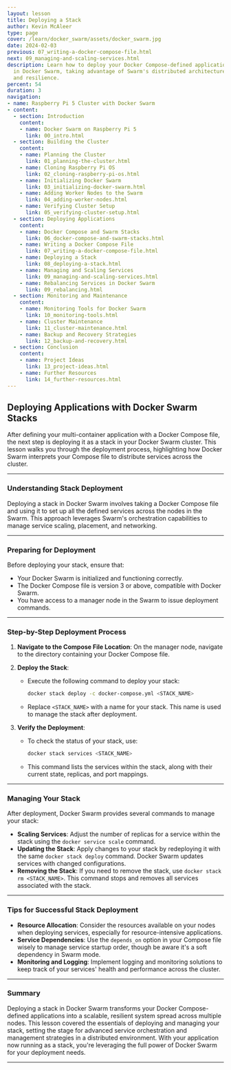 ```yaml
---
layout: lesson
title: Deploying a Stack
author: Kevin McAleer
type: page
cover: /learn/docker_swarm/assets/docker_swarm.jpg
date: 2024-02-03
previous: 07_writing-a-docker-compose-file.html
next: 09_managing-and-scaling-services.html
description: Learn how to deploy your Docker Compose-defined applications as a stack
  in Docker Swarm, taking advantage of Swarm's distributed architecture for scalability
  and resilience.
percent: 54
duration: 3
navigation:
- name: Raspberry Pi 5 Cluster with Docker Swarm
- content:
  - section: Introduction
    content:
    - name: Docker Swarm on Raspberry Pi 5
      link: 00_intro.html
  - section: Building the Cluster
    content:
    - name: Planning the Cluster
      link: 01_planning-the-cluster.html
    - name: Cloning Raspberry Pi OS
      link: 02_cloning-raspberry-pi-os.html
    - name: Initializing Docker Swarm
      link: 03_initializing-docker-swarm.html
    - name: Adding Worker Nodes to the Swarm
      link: 04_adding-worker-nodes.html
    - name: Verifying Cluster Setup
      link: 05_verifying-cluster-setup.html
  - section: Deploying Applications
    content:
    - name: Docker Compose and Swarm Stacks
      link: 06_docker-compose-and-swarm-stacks.html
    - name: Writing a Docker Compose File
      link: 07_writing-a-docker-compose-file.html
    - name: Deploying a Stack
      link: 08_deploying-a-stack.html
    - name: Managing and Scaling Services
      link: 09_managing-and-scaling-services.html
    - name: Rebalancing Services in Docker Swarm
      link: 09_rebalancing.html
  - section: Monitoring and Maintenance
    content:
    - name: Monitoring Tools for Docker Swarm
      link: 10_monitoring-tools.html
    - name: Cluster Maintenance
      link: 11_cluster-maintenance.html
    - name: Backup and Recovery Strategies
      link: 12_backup-and-recovery.html
  - section: Conclusion
    content:
    - name: Project Ideas
      link: 13_project-ideas.html
    - name: Further Resources
      link: 14_further-resources.html
---
```



## Deploying Applications with Docker Swarm Stacks

After defining your multi-container application with a Docker Compose file, the next step is deploying it as a stack in your Docker Swarm cluster. This lesson walks you through the deployment process, highlighting how Docker Swarm interprets your Compose file to distribute services across the cluster.

---

### Understanding Stack Deployment

Deploying a stack in Docker Swarm involves taking a Docker Compose file and using it to set up all the defined services across the nodes in the Swarm. This approach leverages Swarm's orchestration capabilities to manage service scaling, placement, and networking.

---

### Preparing for Deployment

Before deploying your stack, ensure that:

- Your Docker Swarm is initialized and functioning correctly.
- The Docker Compose file is version 3 or above, compatible with Docker Swarm.
- You have access to a manager node in the Swarm to issue deployment commands.

---

### Step-by-Step Deployment Process

1. **Navigate to the Compose File Location**: On the manager node, navigate to the directory containing your Docker Compose file.
1. **Deploy the Stack**:

   - Execute the following command to deploy your stack:

     ```sh
     docker stack deploy -c docker-compose.yml <STACK_NAME>
     ```

   - Replace `<STACK_NAME>` with a name for your stack. This name is used to manage the stack after deployment.
1. **Verify the Deployment**:
   - To check the status of your stack, use:

     ```sh
     docker stack services <STACK_NAME>
     ```

   - This command lists the services within the stack, along with their current state, replicas, and port mappings.

---

### Managing Your Stack

After deployment, Docker Swarm provides several commands to manage your stack:

- **Scaling Services**: Adjust the number of replicas for a service within the stack using the `docker service scale` command.
- **Updating the Stack**: Apply changes to your stack by redeploying it with the same `docker stack deploy` command. Docker Swarm updates services with changed configurations.
- **Removing the Stack**: If you need to remove the stack, use `docker stack rm <STACK_NAME>`. This command stops and removes all services associated with the stack.

---

### Tips for Successful Stack Deployment

- **Resource Allocation**: Consider the resources available on your nodes when deploying services, especially for resource-intensive applications.
- **Service Dependencies**: Use the `depends_on` option in your Compose file wisely to manage service startup order, though be aware it's a soft dependency in Swarm mode.
- **Monitoring and Logging**: Implement logging and monitoring solutions to keep track of your services' health and performance across the cluster.

---

### Summary

Deploying a stack in Docker Swarm transforms your Docker Compose-defined applications into a scalable, resilient system spread across multiple nodes. This lesson covered the essentials of deploying and managing your stack, setting the stage for advanced service orchestration and management strategies in a distributed environment. With your application now running as a stack, you're leveraging the full power of Docker Swarm for your deployment needs.

---
